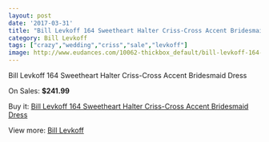```yaml
---
layout: post
date: '2017-03-31'
title: "Bill Levkoff 164 Sweetheart Halter Criss-Cross Accent Bridesmaid Dress"
category: Bill Levkoff
tags: ["crazy","wedding","criss","sale","levkoff"]
image: http://www.eudances.com/10062-thickbox_default/bill-levkoff-164-sweetheart-halter-criss-cross-accent-bridesmaid-dress.jpg
---
```

Bill Levkoff 164 Sweetheart Halter Criss-Cross Accent Bridesmaid Dress

On Sales: **$241.99**
<a href="https://www.eudances.com/en/bill-levkoff/3305-bill-levkoff-164-sweetheart-halter-criss-cross-accent-bridesmaid-dress.html"><amp-img layout="responsive" width="600" height="600" src="//www.eudances.com/10062-thickbox_default/bill-levkoff-164-sweetheart-halter-criss-cross-accent-bridesmaid-dress.jpg" alt="Bill Levkoff 164 Sweetheart Halter Criss-Cross Accent Bridesmaid Dress 0" /></a>
<a href="https://www.eudances.com/en/bill-levkoff/3305-bill-levkoff-164-sweetheart-halter-criss-cross-accent-bridesmaid-dress.html"><amp-img layout="responsive" width="600" height="600" src="//www.eudances.com/10063-thickbox_default/bill-levkoff-164-sweetheart-halter-criss-cross-accent-bridesmaid-dress.jpg" alt="Bill Levkoff 164 Sweetheart Halter Criss-Cross Accent Bridesmaid Dress 1" /></a>
<a href="https://www.eudances.com/en/bill-levkoff/3305-bill-levkoff-164-sweetheart-halter-criss-cross-accent-bridesmaid-dress.html"><amp-img layout="responsive" width="600" height="600" src="//www.eudances.com/10064-thickbox_default/bill-levkoff-164-sweetheart-halter-criss-cross-accent-bridesmaid-dress.jpg" alt="Bill Levkoff 164 Sweetheart Halter Criss-Cross Accent Bridesmaid Dress 2" /></a>
<a href="https://www.eudances.com/en/bill-levkoff/3305-bill-levkoff-164-sweetheart-halter-criss-cross-accent-bridesmaid-dress.html"><amp-img layout="responsive" width="600" height="600" src="//www.eudances.com/10065-thickbox_default/bill-levkoff-164-sweetheart-halter-criss-cross-accent-bridesmaid-dress.jpg" alt="Bill Levkoff 164 Sweetheart Halter Criss-Cross Accent Bridesmaid Dress 3" /></a>

Buy it: [Bill Levkoff 164 Sweetheart Halter Criss-Cross Accent Bridesmaid Dress](https://www.eudances.com/en/bill-levkoff/3305-bill-levkoff-164-sweetheart-halter-criss-cross-accent-bridesmaid-dress.html "Bill Levkoff 164 Sweetheart Halter Criss-Cross Accent Bridesmaid Dress")

View more: [Bill Levkoff](https://www.eudances.com/en/57-bill-levkoff "Bill Levkoff")
